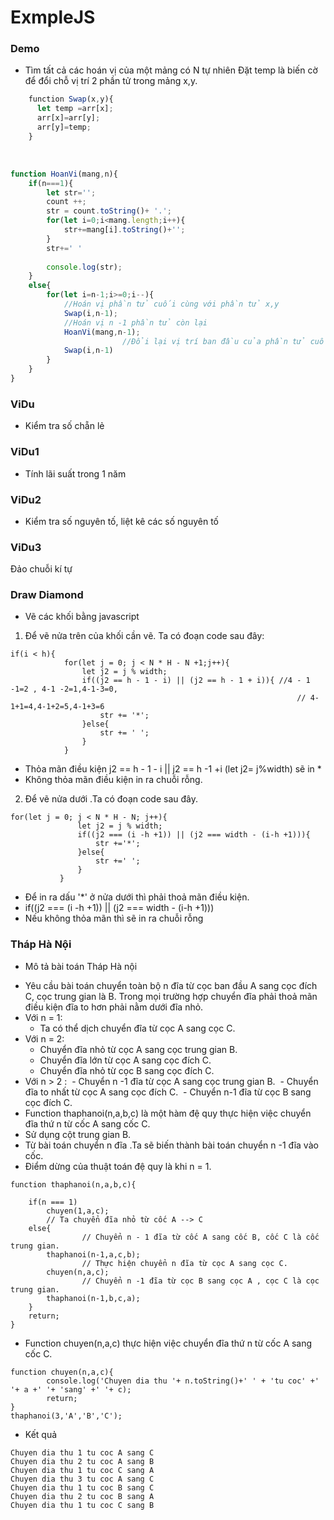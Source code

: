 # ExmpleJS

### Demo
* Tìm tất cả các hoán vị của một mảng có N tự nhiên
   Đặt temp là biến cờ để đổi chỗ vị trí 2 phần tử trong mảng x,y.
   
``` javascript
    function Swap(x,y){
	  let temp =arr[x];
	  arr[x]=arr[y];
	  arr[y]=temp;
    }
 ```
   
``` javascript
function HoanVi(mang,n){
	if(n===1){
		let str='';
		count ++;
		str = count.toString()+ '.';
		for(let i=0;i<mang.length;i++){
			str+=mang[i].toString()+'';
		}
		str+=' '
		
		console.log(str);
	}
	else{
		for(let i=n-1;i>=0;i--){
			//Hoán vị phần tử cuối cùng với phần tử x,y
			Swap(i,n-1);
			//Hoán vị n -1 phần tử còn lại
			HoanVi(mang,n-1);
                         //Đổi lại vị trí ban đầu của phần tử cuối cùng và phần tử x,y hiện tại
			Swap(i,n-1)
		}
	}
}

```
### ViDu
* Kiểm tra số chẵn lẻ

### ViDu1
* Tính lãi suất trong 1 năm

### ViDu2
* Kiểm tra số nguyên tố, liệt kê các số nguyên tố

### ViDu3
Đảo chuỗi kí tự
### Draw Diamond
* Vẽ các khối bằng javascript
1. Để vẽ nửa trên của khối cần vẽ. Ta có đoạn code sau đây:

```
if(i < h){
			for(let j = 0; j < N * H - N +1;j++){
				let j2 = j % width;
				if((j2 == h - 1 - i) || (j2 == h - 1 + i)){ //4 - 1 -1=2 , 4-1 -2=1,4-1-3=0,
																// 4-1+1=4,4-1+2=5,4-1+3=6
					str += '*';
				}else{
					str += ' ';
				}
			}
```
- Thỏa mãn điều kiện j2 == h - 1 - i ||  j2 == h -1 +i (let  j2= j%width) sẽ in * 
- Không thỏa mãn điều kiện in ra chuỗi rỗng. 
 2. Để vẽ nửa dưới .Ta có đoạn code sau đây.
 ```
for(let j = 0; j < N * H - N; j++){
				let j2 = j % width;
				if((j2 === (i -h +1)) || (j2 === width - (i-h +1))){
					str +='*';
				}else{
					str +=' ';
				}
			}
```

- Để in ra dấu '*' ở nửa dưới thì phải thoả mãn điều kiện. 
- if((j2 === (i -h +1)) || (j2 === width - (i-h +1))) 
- Nếu không thỏa mãn thì sẽ in ra chuỗi rỗng 
 
### Tháp Hà Nội
* Mô tả bài toán Tháp Hà nội
- Yêu cầu bài toán chuyển toàn bộ n đĩa từ cọc ban đầu A  sang cọc đích C, cọc trung gian là B.
  Trong mọi trường hợp chuyển đĩa phải thoả mãn điều kiện đĩa to hơn phải nằm  dưới đĩa nhỏ.
- Với n = 1:
  - Ta có thể dịch chuyển đĩa từ cọc A sang cọc C.
- Với n = 2:
  - Chuyển đĩa nhỏ từ cọc A sang cọc trung gian B.
  - Chuyển đĩa lớn từ cọc A sang cọc đích C.
  - Chuyển đĩa nhỏ từ cọc B sang cọc đích C.
- Với n > 2 :
  - Chuyển n -1 đĩa từ cọc A sang cọc trung gian B.
  - Chuyển đĩa to nhất từ cọc A sang cọc đích C.
  - Chuyển n-1 đĩa từ cọc B sang cọc đích C.
- Function thaphanoi(n,a,b,c) là một hàm đệ quy thực hiện việc chuyển đĩa thứ n từ cốc A sang cốc C.
- Sử dụng cột trung gian B.
- Từ bài toán chuyển n đĩa .Ta sẽ biến thành bài toán chuyển n -1 đĩa vào cốc.
- Điểm dừng của thuật toán đệ quy là khi n = 1.
```
function thaphanoi(n,a,b,c){
	
	if(n === 1)
		chuyen(1,a,c);
        // Ta chuyển đĩa nhỏ từ cốc A --> C
	else{
                // Chuyển n - 1 đĩa từ cốc A sang cốc B, cốc C là cốc trung gian.
		thaphanoi(n-1,a,c,b);
                // Thực hiện chuyển n đĩa từ cọc A sang cọc C.
		chuyen(n,a,c);
                // Chuyển n -1 đĩa từ cọc B sang cọc A , cọc C là cọc trung gian.
		thaphanoi(n-1,b,c,a);
	}
	return;
}
```
- Function chuyen(n,a,c) thực hiện việc chuyển đĩa thứ n từ cốc A sang cốc C.
```
function chuyen(n,a,c){
		console.log('Chuyen dia thu '+ n.toString()+' ' + 'tu coc' +' '+ a +' '+ 'sang' +' '+ c);
		return;
}
thaphanoi(3,'A','B','C');
```
  
- Kết quả
```
Chuyen dia thu 1 tu coc A sang C
Chuyen dia thu 2 tu coc A sang B
Chuyen dia thu 1 tu coc C sang A
Chuyen dia thu 3 tu coc A sang C
Chuyen dia thu 1 tu coc B sang C
Chuyen dia thu 2 tu coc B sang A
Chuyen dia thu 1 tu coc C sang B
```
